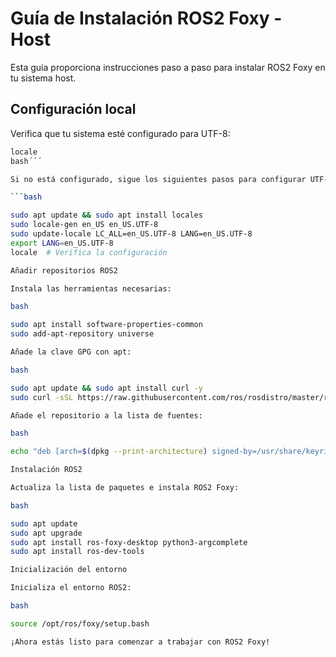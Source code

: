 # Guía de Instalación ROS2 Foxy - Host

Esta guía proporciona instrucciones paso a paso para instalar ROS2 Foxy en tu sistema host.

## Configuración local

Verifica que tu sistema esté configurado para UTF-8:

```bash
locale
bash´´´

Si no está configurado, sigue los siguientes pasos para configurar UTF-8:

```bash

sudo apt update && sudo apt install locales
sudo locale-gen en_US en_US.UTF-8
sudo update-locale LC_ALL=en_US.UTF-8 LANG=en_US.UTF-8
export LANG=en_US.UTF-8
locale  # Verifica la configuración

Añadir repositorios ROS2

Instala las herramientas necesarias:

bash

sudo apt install software-properties-common
sudo add-apt-repository universe

Añade la clave GPG con apt:

bash

sudo apt update && sudo apt install curl -y
sudo curl -sSL https://raw.githubusercontent.com/ros/rosdistro/master/ros.key -o /usr/share/keyrings/ros-archive-keyring.gpg

Añade el repositorio a la lista de fuentes:

bash

echo "deb [arch=$(dpkg --print-architecture) signed-by=/usr/share/keyrings/ros-archive-keyring.gpg] http://packages.ros.org/ros2/ubuntu $(. /etc/os-release && echo $UBUNTU_CODENAME) main" | sudo tee /etc/apt/sources.list.d/ros2.list > /dev/null

Instalación ROS2

Actualiza la lista de paquetes e instala ROS2 Foxy:

bash

sudo apt update
sudo apt upgrade
sudo apt install ros-foxy-desktop python3-argcomplete
sudo apt install ros-dev-tools

Inicialización del entorno

Inicializa el entorno ROS2:

bash

source /opt/ros/foxy/setup.bash

¡Ahora estás listo para comenzar a trabajar con ROS2 Foxy!
